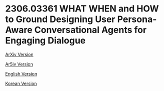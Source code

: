 # 2306.03361 WHAT WHEN and HOW to Ground Designing User Persona-Aware Conversational Agents for Engaging Dialogue

[ArXiv Version](https://arxiv.org/abs/2306.03361)

[Ar5iv Version](https://ar5iv.org/abs/2306.03361)

[English Version](https://raw.githack.com/kh-kim/arxiv-translator/master/papers/2306.03361/paper.en.html)

[Korean Version](https://raw.githack.com/kh-kim/arxiv-translator/master/papers/2306.03361/paper.ko.html)